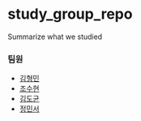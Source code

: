 # study_group_repo
Summarize what we studied
  

### 팀원  
- [김형민](https://github.com/hminkim)  
- [조수현](https://github.com/LemonDouble)  
- [김도균](https://github.com/dogyun-k)  
- [정민서](https://github.com/alsss2301)  